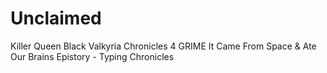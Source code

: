 # Unclaimed
Killer Queen Black
Valkyria Chronicles 4
GRIME
It Came From Space & Ate Our Brains
Epistory - Typing Chronicles
